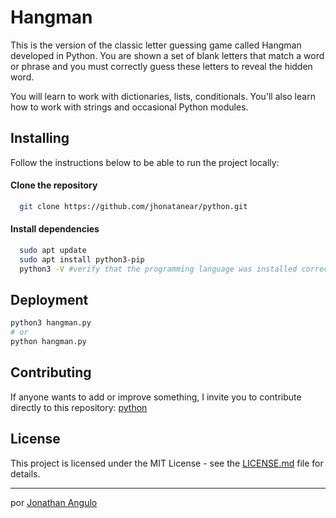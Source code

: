 # Hangman

This is the version of the classic letter guessing game called Hangman developed in Python. You are shown a set of blank letters that match a word or phrase and you must correctly guess these letters to reveal the hidden word.

You will learn to work with dictionaries, lists, conditionals. You'll also learn how to work with strings and occasional Python modules.

## Installing

Follow the instructions below to be able to run the project locally:

#### Clone the repository
```bash
  git clone https://github.com/jhonatanear/python.git
```

#### Install dependencies
```bash
  sudo apt update
  sudo apt install python3-pip
  python3 -V #verify that the programming language was installed correctly
```

## Deployment
```bash
python3 hangman.py 
# or 
python hangman.py
```

## Contributing

If anyone wants to add or improve something, I invite you to contribute directly to this repository: [python](https://github.com/jhonatanear/python/)

## License 

This project is licensed under the MIT License - see the [LICENSE.md](https://github.com/jhonatanear/python/LICENSE.md) file for details.

---
por [Jonathan Angulo](https://github.com/jhonatanear) 
